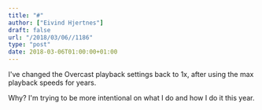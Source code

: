 ```yaml
---
title: "#"
author: ["Eivind Hjertnes"]
draft: false
url: "/2018/03/06//1186"
type: "post"
date: 2018-03-06T01:00:00+01:00
---
```


I've changed the Overcast playback settings back to 1x, after using the
max playback speeds for years.

Why? I'm trying to be more intentional on what I do and how I do it this
year.
